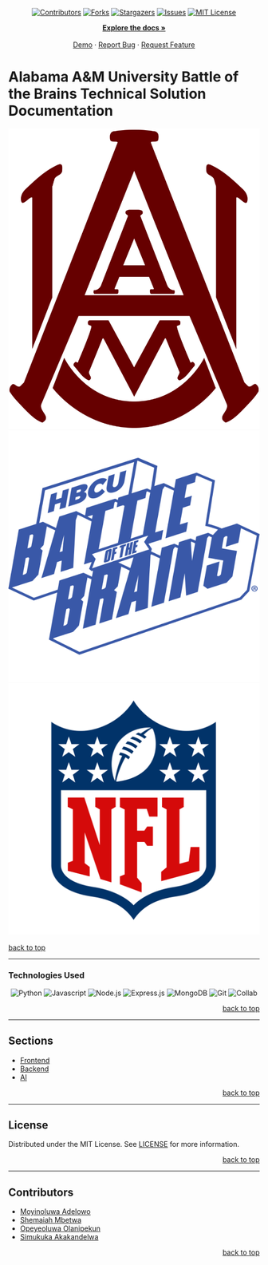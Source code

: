 <!-- Back to Top Navigation Anchor -->

<a name="readme-top"></a>

<!-- Project Shields -->
<div align="center">
  
  [![Contributors][contributors-shield]][contributors-url]
  [![Forks][forks-shield]][forks-url]
  [![Stargazers][stars-shield]][stars-url]
  [![Issues][issues-shield]][issues-url]
  [![MIT License][license-shield]][license-url]
</div>

<div>
  <p align="center">
    <a href="https://github.com/moyinoluwa-10/aamu-botb-2024#readme"><strong>Explore the docs »</strong></a>
    <br />
    <br />
    <a href="https://touchdownai.vercel.app/">Demo</a>
    ·
    <a href="https://github.com/moyinoluwa-10/aamu-botb-2024/issues">Report Bug</a>
    ·
    <a href="https://github.com/moyinoluwa-10/aamu-botb-2024/issues">Request Feature</a>
  </p>
</div>

<!-- About the API -->

# Alabama A&M University Battle of the Brains Technical Solution Documentation 



![](./aamu-logo.png)
![](./hbcubotb.png)
![](./nfl.png)    



<p align="right" style="display: flex"><a href="#readme-top">back to top</a></p>

---

### Technologies Used

<div align="center">

![Python][Python]
![Javascript][javascript]
![Node.js][node]
![Express.js][express]
![MongoDB][mongodb]
![Git][git]
![Collab][collab]

</div>

<p align="right"><a href="#readme-top">back to top</a></p>

---

## Sections

- [Frontend](https://github.com/Moyinoluwa-10/aamu-botb-2024/tree/main/client)
- [Backend](https://github.com/Moyinoluwa-10/aamu-botb-2024/tree/main/server)
- [AI](https://github.com/Moyinoluwa-10/aamu-botb-2024/tree/main/touchdownai)



<p align="right"><a href="#readme-top">back to top</a></p>

---

<!-- License -->

## License

Distributed under the MIT License. See <a href="https://github.com/moyinoluwa-10/aamu-botb-2024/blob/main/LICENSE.md">LICENSE</a> for more information.

<p align="right"><a href="#readme-top">back to top</a></p>

---

<!-- Contact -->

## Contributors

- [Moyinoluwa Adelowo](https://github.com/moyinoluwa-10) 
- [Shemaiah Mbetwa](https://github.com/mbetwa) 
- [Opeyeoluwa  Olanipekun](https://github.com/Opeyeoluwa) 
- [Simukuka Akakandelwa](https://github.com/simukuka) 


<p align="right"><a href="#readme-top">back to top</a></p>


<!-- MARKDOWN LINKS & IMAGES -->

[contributors-shield]: https://img.shields.io/github/contributors/moyinoluwa-10/aamu-botb-2024.svg?style=for-the-badge
[contributors-url]: https://github.com/moyinoluwa-10/aamu-botb-2024/graphs/contributors
[forks-shield]: https://img.shields.io/github/forks/moyinoluwa-10/aamu-botb-2024.svg?style=for-the-badge
[forks-url]: https://github.com/moyinoluwa-10/aamu-botb-2024/network/members
[stars-shield]: https://img.shields.io/github/stars/moyinoluwa-10/aamu-botb-2024.svg?style=for-the-badge
[stars-url]: https://github.com/moyinoluwa-10/aamu-botb-2024/stargazers
[issues-shield]: https://img.shields.io/github/issues/moyinoluwa-10/aamu-botb-2024.svg?style=for-the-badge
[issues-url]: https://github.com/moyinoluwa-10/aamu-botb-2024/issues
[license-shield]: https://img.shields.io/github/license/moyinoluwa-10/aamu-botb-2024.svg?style=for-the-badge
[license-url]: https://github.com/moyinoluwa-10/aamu-botb-2024/blob/main/LICENSE.md
[twitter-shield]: https://img.shields.io/badge/-@rotii_mii-1ca0f1?style=for-the-badge&logo=twitter&logoColor=white&link=https://twitter.com/rotii_mii
[javascript]: https://img.shields.io/badge/javascript-%23323330.svg?style=for-the-badge&logo=javascript&logoColor=%23F7DF1C
[python]: https://img.shields.io/badge/python-%23323330.svg?style=for-the-badge&logo=python&logoColor=%23F7DF1C
[collab]: https://img.shields.io/badge/collab-%23323330.svg?style=for-the-badge&logo=collab&logoColor=%23F7DF1C
[node]: https://img.shields.io/badge/node.js-6DA55F?style=for-the-badge&logo=node.js&logoColor=white
[express]: https://img.shields.io/badge/express.js-%23404d59.svg?style=for-the-badge&logo=express&logoColor=%2361DAFB
[mongodb]: https://img.shields.io/badge/MongoDB-%234ea94b.svg?style=for-the-badge&logo=mongodb&logoColor=white
[git]: https://img.shields.io/badge/Git-%23F05033.svg?style=for-the-badge&logo=git&logoColor=white